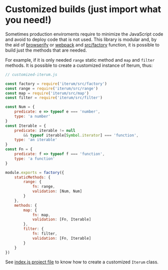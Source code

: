 # Customized builds (just import what you need!)

Sometimes production enviroments require to minimize the JavaScript code and avoid to deploy code that is not used. This library is modular and, by the aid of [browserify](https://www.npmjs.com/package/browserify) or [webpack](https://www.npmjs.com/package/webpack) and [src/factory](https://github.com/xgbuils/iterum/blob/master/src/factory.js) function, it is possible to build just the methods that are needed.

For example, if it is only needed `range` static method and `map` and `filter` methods. It is possible to create a customized instance of Iterum, thus:

``` javascript
// customized-iterum.js

const factory = require('iterum/src/factory')
const range = require('iterum/src/range')
const map = require('iterum/src/map')
const filter = require('iterum/src/filter')

const Num = {
    predicate: e => typeof e === 'number',
    type: 'a number'
}
const Iterable = {
    predicate: iterable != null
        && typeof iterable[Symbol.iterator] === 'function',
    type: 'an iterable'
}
const Fn = {
    predicate: f => typeof f === 'function',
    type: 'a function'
}

module.exports = factory({
    staticMethods: {
        range: {
            fn: range,
            validation: [Num, Num]
        }
    },
    methods: {
        map: {
            fn: map,
            validation: [Fn, Iterable]
        },
        filter: {
            fn: filter,
            validation: [Fn, Iterable]
        }
    }
})
```

See [index.js project file](https://github.com/xgbuils/iterum/blob/master/src/index.js) to know how to create a customized `Iterum` class.
